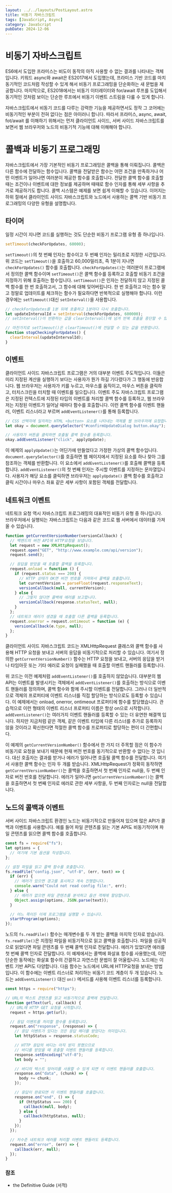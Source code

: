 ```yaml
---
layout: ../../layouts/PostLayout.astro
title: 비동기 자바스크립트
tags: [JavaScript, Async]
category: JavaScript
pubDate: 2024-12-06
---
```


# 비동기 자바스크립트

ES6에서 도입한 프라미스는 비도이 동작의 아직 사용할 수 없는 결과를 나타내는 객체입니다. 키워드 async와 await은 ES2017에서 도입했는데, 프라미스 기반 코드를 마치 동기적인 코드처럼 작성할 수 있게 해서 비동기 프로그래밍을 단순화하는 새 문법을 제공합니다. 마지막으로, ES2018에서는 비동기 이터레이터와 for/await 루프를 도입해서 동기적인 것처럼 보이는 단순한 루프에서 비동기 이벤트 스트림을 다룰 수 있게 합니다.

자바스크립트에서 비동기 코드를 다루는 강력한 기능을 제공하면서도 정작 그 코어에는 비동기적인 부분이 전혀 없다는 점은 아이러니 합니다. 따라서 프라미스, async, await, fot/await 를 이해하기 위해서는 먼저 클라이언트 사이드, 서버 사이드 자바스크립트를 보면서 웹 브라우저와 노드의 비동기적 기능에 대해 이해해야 합니다.

# 콜백과 비동기 프로그래밍

자바스크립트에서 가장 기본적인 비동기 프로그래밍은 콜백을 통해 이뤄집니다. 콜백은 다른 함수에 전달하는 함수입니다. 콜백을 전달받은 함수는 어떤 조건을 만족하거나 어떤 이벤트가 일어나면 여러분이 제공한 함수를 호출합니다. 전달한 콜백 함수를 호출할 때는 조건이나 이벤트에 대한 정보를 제공하며 때때로 함수 인자를 통해 세부 사항을 추가로 제공하기도 합니다. 콜백 시스템은 예제를 보면 쉽게 이해할 수 있습니다. 이어지는 하위 절에서 클라이언트 사이드 자바스크립트와 노드에서 사용하는 콜백 기반 비동기 프로그래밍의 다양한 유형을 설명합니다.

## 타이머

일정 시간이 지나면 코드를 실행하는 것도 단순한 비동기 프로그램 유형 중 하나입니다.

```javascript
setTimeout(checkForUpdates, 60000);
```

`setTimeout()`의 첫 번째 인자는 함수이고 두 번째 인자는 밀리초로 지정한 시간입니다. 위 코드는 `setTimeout()`을 호출하고 60,000밀리초, 즉 1분이 지나면 `checkForUpdates()` 함수를 호출합니다. `checkForUpdates()`는 여러분이 프로그램에서 정의한 콜백 함수이며 `setTimeout()`은 콜백 함수를 등록하고 호출할 비동기 조건을 지정하기 위해 호출하는 함수입니다.
`setTimeout()`은 인자는 전달하지 않고 지정된 콜백 함수를 한 번 호출하고서, 그 함수에 대해 잊어버립니다. 한 번 호출하고 마는 함수 말고 정말로 업데이트를 체크하는 함수가 필요하다면 반복적으로 실행해야 합니다. 이런 경우에는 `setTimeout()`대신 `setInterval()`을 사용합니다.

```javascript
// checkForUpdates를 1분 뒤에 호출하고 1분마다 다시 호출합니다.
let updateIntervalId = setInterval(checkForUpdates, 600000);
// setInterval()이 반환하는 값을 clearInterval()에 넘겨 반복 호출을 중단할 수 있습니다.

// 마찬가지로 setTimeout()은 clearTimeout()에 전달할 수 있는 값을 반환합니다.
function stopCheckingForUpdates() {
  clearInterval(updateIntervalId);
}
```

## 이벤트

클라이언트 사이드 자바스크립트 프로그램은 거의 대부분 이벤트 주도적입니다. 이들은 미리 지정된 계산을 실행하기 보다는 사용자가 뭔가 하길 기다렸다가 그 행동에 반응합니다. 웹 브라우저는 사용자가 키를 누르고, 마우스를 움직이고, 마우스 버튼을 클릭하고, 터치스크린을 터치할 때 이벤트를 일으킵니다. 이벤트 주도 자바스크립트 프로그램은 지정된 컨텍스트에 지정된 타입의 이벤트를 처리할 콜백 함수를 등록하고, 웹 브라우저는 지정된 이벤트가 일어날 때마다 함수를 호출합니다. 이런 콜백 함수를 이벤트 핸들러, 이벤트 리스너라고 부르며 `addEventListener()`를 통해 등록합니다.

```javascript
// CSS 선택자에 일치하는 HTML <button> 요소를 나타내는 객체를 웹 브라우저에 요청합니다.
let okay = document.querySelector("#confirmUpdateDialog button.okay");

// 사용자가 버튼을 클릭하면 호출될 콜백 함수를 등록합니다.
okay.addEventListener("click", applyUpdate);
```

이 예제의 `applyUpdate()`는 어딘가에 만들었다고 가정한 가상의 콜백 함수입니다. `document.querySelector()`를 호출하면 웹 페이지에서 지정된 요소를 하나 찾아 그를 참조하는 객체를 반환합니다. 이 요소에서 `addEventListener()`를 호출해 콜백을 등록합니다. `addEventListener()`의 첫 번째 인자는 주시할 이벤트를 지정하는 문자열입니다. 사용자가 해당 요소를 클릭하면 브라우저는 `applyUpdate()` 콜백 함수를 호출하고 클릭 시간이나 마우스 좌표 같은 세부 사항이 포함된 객체를 전달합니다.

## 네트워크 이벤트

네트워크 요청 역시 자바스크립트 프로그래밍의 대표적인 비동기 유형 중 하나입니다. 브라우저에서 실행되는 자바스크립트는 다음과 같은 코드로 웹 서버에서 데이터를 가져올 수 있습니다.

```javascript
function getCurrentVersionNumber(versionCallback) {
  // 백엔드의 버전 API에 HTTP요청을 보냅니다.
  let request = new XMLHttpRequest();
  request.open("GET", "http://www.example.com/api/version");
  request.send();

  // 응답을 받았을 때 호출할 콜백을 등록합니다.
  request.onload = function () {
    if (request.status === 200) {
      // HTTP 상태가 OK면 버전 번호를 가져와서 콜백을 호출합니다.
      let currentVersion = parseFloat(request.responseText);
      versionCallback(null, currentVersion);
    } else {
      // 그렇지 않다면 콜백에 에러를 보고합니다.
      versionCallback(response.statusText, null);
    }
  };
  // 네트워크 에러가 생겼을 때 호출할 다른 콜백을 등록합니다.
  request.onerror = request.ontimeout = function (e) {
    versionCallback(e.type, null);
  };
}
```

클라이언트 사이드 자바스크립트 코드는 XMLHttpRequest 클래스와 콜백 함수를 사용해 HTTP 요청을 보내고 서버의 응답을 비동기적으로 처리할 수 있습니다. 여기서 정의한 `getCurrentVersionNumber()` 함수는 HTTP 요청을 보내고, 서버의 응답을 받거나 타임아웃 또는 기타 에러로 요청이 실패했을 때 호출할 이벤트 핸들러를 등록합니다.

위 코드는 이전 예제처럼 `addEventListener()`를 호출하지 않았습니다. 대부분의 웹 API는 이벤트를 발생시키는 객체에서 `addEventListener()`를 호출하는 방식으로 이벤트 핸들러를 정의하며, 콜백 함수와 함께 주시할 이벤트를 전달합니다. 그러나 더 일반적으로 객체의 프로퍼티에 이벤트 리스너를 직접 할당하는 방식으로도 등록할 수 있습니다. 이 예제에서는 onload, onerror, ontimeout 프로퍼티에 함수를 할당했습니다. 관습적으로 이런 형태의 이벤트 리스너 프로퍼티 이름은 항상 on으로 시작합니다. `addEventListener()`는 여러가지 이벤트 핸들러를 등록할 수 있는 더 유연한 해결책 입니다. 하지만 지금처럼 같은 객체, 같은 이벤트 타입에 다른 리스너를 추가로 등록하지 않을 것이라고 확신한다면 적절한 콜백 함수를 프로퍼티로 할당하는 편이 더 간편합니다.

이 예제의 `getCurrentVersionNumber()` 함수에서 한 가지 더 주목할 점은 이 함수가 비동기로 요청을 보내기 때문에 현재 버전 번호를 동기적으로 반환할 수 없다는 것 입니다. 대신 호출자는 결과를 받거나 에러가 일어나면 호출될 콜백 함수를 전달합니다. 여기서 사용한 콜백 함수는 인자 두 개를 받습니다. XMLHttpRequest가 정확히 동작하면 `getCurrentVersionNumber()`는 콜백을 호출하면서 첫 번째 인자로 null을, 두 번째 인자로 버전 번호를 전달합니다. 에러가 일어나면 `getCurrentVersionNumber()`는 콜백을 호출하면서 첫 번째 인자로 에러로 관한 세부 사항을, 두 번째 인자로는 null을 전달합니다.

## 노드의 콜백과 이벤트

서버 사이드 자바스크립트 환경인 노드는 비동기적으로 만들어져 있으며 많은 API가 콜백과 이벤트를 사용합니다. 예를 들어 파일 콘텐츠를 읽는 기본 API도 비동기적이며 파일 콘텐츠를 읽으면 콜백 함수를 호출합니다.

```javascript
const fs = require("fs");
let options = {
  // 여기에 기본 옵션을 작성합니다.
};

// 설정 파일을 읽고 콜백 함수를 호출합니다.
fs.readFile("config.json", "utf-8", (err, text) => {
  if (err) {
    // 에러가 있으면 경고를 표시하고 계속 진행합니다.
    console.warn("Could not read config file:", err);
  } else {
    // 에러가 없으면 파일 콘텐츠를 분석하고 옵션 객체에 할당합니다.
    Object.assign(options, JSON.parse(text));
  }

  // 어느 쪽이든 이제 프로그램을 실행할 수 있습니다.
  startProgram(options);
});
```

노드의 `fs.readFile()` 함수는 매개변수를 두 개 받는 콜백을 마지막 인자로 받습니다. `fs.readFile()`은 지정된 파일을 비동기적으로 읽고 콜백을 호출합니다. 파일을 성공적으로 읽었다면 파일 콘텐츠를 두 번째 콜백 인자로 전달합니다. 에러가 있었다면 에러를 첫 번째 콜백 인자로 전달합니다. 이 예제에서는 콜백에 화살표 함수를 사용했는데, 이런 단순한 동작에는 화살표 함수의 간결하고 자연스런 문법이 잘 어울립니다. 노드에는 이벤트 기반 API도 다양합니다. 다음 함수는 노드에서 URL에 HTTP요청을 보내는 방법입니다. 이 함수에는 이벤트 리스너로 처리하는 비동기 코드 계층이 두 개 있습니다. 노드는 `addEventListener()` 대신 `on()` 메서드를 사용해 이벤트 리스너를 등록합니다.

```javascript
const https = require("https");

// URL의 텍스트 콘텐츠를 읽고 비동기적으로 콜백에 전달합니다.
function getText(url, callback) {
  // URL에 HTTP GET 요청을 시작합니다.
  request = https.get(url);

  // 응답 이벤트를 처리할 함수를 등록합니다.
  request.on("response", (response) => {
    // 응답 이벤트가 있다는 것은 응답 헤더를 받았다는 의미입니다.
    let httpStatus = response.statusCode;

    // HTTP 응답의 바디는 아직 받지 못했으므로
    // 바디를 받았을 때 호출할 이벤트 핸들러를 등록합니다.
    response.setEncoding("utf-8");
    let body = "";

    // 바디의 텍스트 덩어리를 사용할 수 있게 되면 이 이벤트 핸들러를 호출합니다.
    response.on("data", (chunk) => {
      body += chunk;
    });

    // 응답이 완료되면 이 이벤트 핸들러를 호출합니다.
    response.on("end", () => {
      if (httpStatus === 200) {
        callback(null, body);
      } else {
        callback(httpStatus, null);
      }
    });
  });

  // 저수준 네트워크 에러를 처리할 이벤트 핸들러도 등록합니다.
  request.on("error", (err) => {
    callback(err, null);
  });
}
```

### 참조

- the Definitive Guide (서적)
